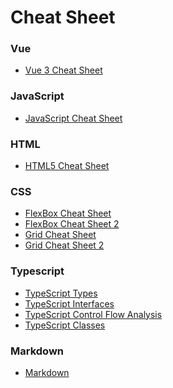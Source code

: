 # Cheat Sheet

<!-- - [Vue-3-Cheat-Sheet](./Vue-3-Cheat-Sheet.pdf) -->

### Vue

- <a target="_blank" href="/assets/files/Vue-3-Cheat-Sheet.pdf">Vue 3 Cheat Sheet</a>

### JavaScript

- <a target="_blank" href="/assets/files/JavaScript-Cheat-Sheet.pdf">JavaScript Cheat Sheet</a>

### HTML

- <a target="_blank" href="/assets/files/HTML5-Cheat-Sheet.pdf">HTML5 Cheat Sheet</a>

### CSS

- <a target="_blank" href="/assets/files/FlexBox-Cheat-Sheets-in-2021.pdf">FlexBox Cheat Sheet</a>
- <a target="_blank" href="/assets/files/Flex-Layout-Cheat-Sheet.pdf">FlexBox Cheat Sheet 2</a>
- <a target="_blank" href="/assets/files/Grid-Cheat-Sheet.pdf">Grid Cheat Sheet</a>
- <a target="_blank" href="/assets/files/Grid-Layout-Cheat-Sheet.pdf">Grid Cheat Sheet 2</a>

### Typescript

- <a target="_blank" href="/assets/files/TypeScript Types.pdf">TypeScript Types</a>
- <a target="_blank" href="/assets/files/TypeScript Interfaces.pdf">TypeScript Interfaces</a>
- <a target="_blank" href="/assets/files/TypeScript Control Flow Analysis.pdf">TypeScript Control Flow Analysis</a>
- <a target="_blank" href="/assets/files/TypeScript Classes.pdf">TypeScript Classes</a>

### Markdown

- <a target="_blank" href="/assets/files/Markdown.pdf">Markdown</a>
